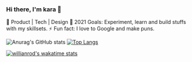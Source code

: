 ### Hi there, I'm kara 👋

🌱 Product | Tech | Design
🥅 2021 Goals: Experiment, learn and build stuffs with my skillsets.
⚡ Fun fact: I love to Google and make puns.

![Anurag's GitHub stats](https://github-readme-stats.vercel.app/api?username=whysokara&show_icons=true&theme=radical)
[![Top Langs](https://github-readme-stats.vercel.app/api/top-langs/?username=whysokara&layout=compact)](https://github.com/anuraghazra/github-readme-stats)

[![willianrod's wakatime stats](https://github-readme-stats.vercel.app/api/wakatime?username=whysokara)](https://github.com/anuraghazra/github-readme-stats)



